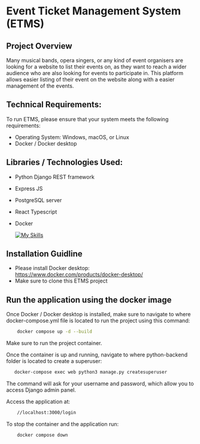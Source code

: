 # Event Ticket Management System (ETMS)

## Project Overview
Many musical bands, opera singers, or any kind of event organisers are looking for a website to list their events on, as they want to reach a wider audience who are also looking for events to participate in. 
This platform allows easier listing of their event on the website along with a easier management of the events. 

## Technical Requirements:
To run ETMS, please ensure that your system meets the following requirements:

- Operating System: Windows, macOS, or Linux
- Docker / Docker desktop

## Libraries / Technologies Used:

- Python Django REST framework 
- Express JS 
- PostgreSQL server
- React Typescript
- Docker
  
  [![My Skills](https://skillicons.dev/icons?i=py,django,express,js,postgres,react,ts,docker&perline=3)](https://skillicons.dev)

## Installation Guidline

- Please install Docker desktop: https://www.docker.com/products/docker-desktop/
- Make sure to clone this ETMS project

## Run the application using the docker image

Once Docker / Docker desktop is installed, make sure to navigate to where docker-compose.yml file is located to run the project using this command: 
```bash 
    docker compose up -d --build 
```
Make sure to run the project container. 

Once the container is up and running, navigate to where python-backend folder is located to create a superuser:
```bash
   docker-compose exec web python3 manage.py createsuperuser
```
The command will ask for your username and password, which allow you to access Django admin panel.

Access the application at: 
``` bash
    //localhost:3000/login 
```

To stop the container and the application run:
```bash
    docker compose down
```




